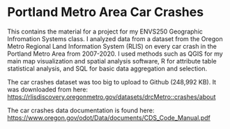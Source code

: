 # Portland Metro Area Car Crashes

This contains the material for a project for my ENVS250 Geographic Infromation Systems class.  I analyzed data from a dataset from the Oregon Metro Regional Land Information System (RLIS) on every car crash in the Portland Metro Area from 2007-2020.  I used methods such as QGIS for my main map visualization and spatial analysis software, R for attribute table statistical analysis, and SQL for basic data aggregation and selection.

The car crashes dataset was too big to upload to Github (248,992 KB).  It was downloaded from here:
https://rlisdiscovery.oregonmetro.gov/datasets/drcMetro::crashes/about

The car crashes data documentation is found here:
https://www.oregon.gov/odot/Data/documents/CDS_Code_Manual.pdf
